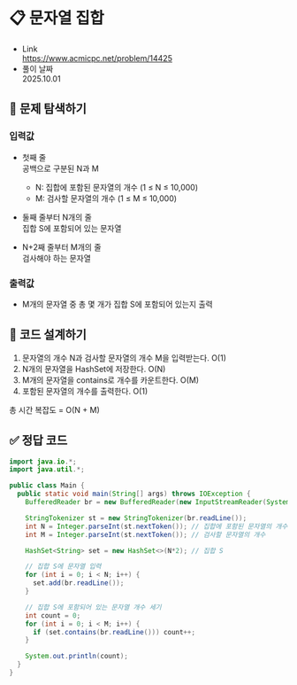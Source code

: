 # 📋 문자열 집합
- Link<br>
https://www.acmicpc.net/problem/14425
- 풀이 날짜<br>
2025.10.01

## 🔎 문제 탐색하기

### 입력값
- 첫째 줄<br>
공백으로 구분된 N과 M<br>
  - N: 집합에 포함된 문자열의 개수 (1 ≤ N ≤ 10,000)<br>
  - M: 검사할 문자열의 개수 (1 ≤ M ≤ 10,000)<br>

- 둘째 줄부터 N개의 줄<br>
집합 S에 포함되어 있는 문자열<br>

- N+2째 줄부터 M개의 줄<br>
검사해야 하는 문자열<br>

### 출력값
- M개의 문자열 중 총 몇 개가 집합 S에 포함되어 있는지 출력<br>

## 📝 코드 설계하기
1. 문자열의 개수 N과 검사할 문자열의 개수 M을 입력받는다. O(1)
2. N개의 문자열을 HashSet에 저장한다. O(N)
3. M개의 문자열을 contains로 개수를 카운트한다. O(M)
4. 포함된 문자열의 개수를 출력한다. O(1)

총 시간 복잡도 = O(N + M)

## ✅ 정답 코드
```java
import java.io.*;
import java.util.*;

public class Main {
  public static void main(String[] args) throws IOException {
    BufferedReader br = new BufferedReader(new InputStreamReader(System.in));

    StringTokenizer st = new StringTokenizer(br.readLine());
    int N = Integer.parseInt(st.nextToken()); // 집합에 포함된 문자열의 개수
    int M = Integer.parseInt(st.nextToken()); // 검사할 문자열의 개수

    HashSet<String> set = new HashSet<>(N*2); // 집합 S

    // 집합 S에 문자열 입력
    for (int i = 0; i < N; i++) {
      set.add(br.readLine());
    }

    // 집합 S에 포함되어 있는 문자열 개수 세기
    int count = 0;
    for (int i = 0; i < M; i++) {
      if (set.contains(br.readLine())) count++;
    }

    System.out.println(count);
  }
}
```